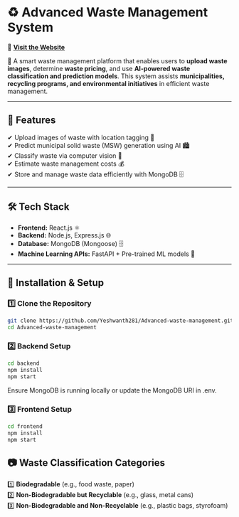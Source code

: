 # ♻️ Advanced Waste Management System  

🔗 **[Visit the Website](https://advanced-waste-management-cux5-yeshwanth-d-rs-projects.vercel.app/)**  

🚀 A smart waste management platform that enables users to **upload waste images**, determine **waste pricing**, and use **AI-powered waste classification and prediction models**. This system assists **municipalities, recycling programs, and environmental initiatives** in efficient waste management.  

---

## 🌟 Features  
✔ Upload images of waste with location tagging 📍  
✔ Predict municipal solid waste (MSW) generation using AI 🏙️  
✔ Classify waste via computer vision 🤖  
✔ Estimate waste management costs 💰  
✔ Store and manage waste data efficiently with MongoDB 🗄️  

---

## 🛠️ Tech Stack  

- **Frontend:** React.js ⚛️  
- **Backend:** Node.js, Express.js 🌐  
- **Database:** MongoDB (Mongoose) 🗄️  
- **Machine Learning APIs:** FastAPI + Pre-trained ML models 🤖  

---

## 🚀 Installation & Setup  

### 1️⃣ Clone the Repository  
```bash
git clone https://github.com/Yeshwanth281/Advanced-waste-management.git
cd Advanced-waste-management
```

### 2️⃣ Backend Setup
```bash
cd backend
npm install
npm start
```
Ensure MongoDB is running locally or update the MongoDB URI in .env.

### 3️⃣ Frontend Setup
```bash
cd frontend
npm install
npm start
```
## 📷 Waste Classification Categories  
1️⃣ **Biodegradable** (e.g., food waste, paper)  
2️⃣ **Non-Biodegradable but Recyclable** (e.g., glass, metal cans)  
3️⃣ **Non-Biodegradable and Non-Recyclable** (e.g., plastic bags, styrofoam)  
